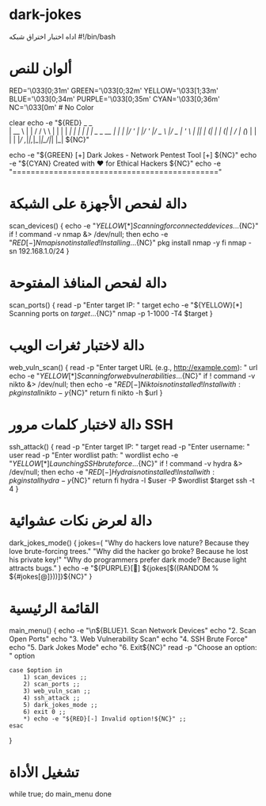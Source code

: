 # dark-jokes
اداه اختبار اختراق شبكه
#!/bin/bash

# ألوان للنص
RED='\033[0;31m'
GREEN='\033[0;32m'
YELLOW='\033[1;33m'
BLUE='\033[0;34m'
PURPLE='\033[0;35m'
CYAN='\033[0;36m'
NC='\033[0m' # No Color

clear
echo -e "${RED}
   _          _        
  |  __ \        | |   / /   \ \\
  | |  | |  _| | | | _| | _  _ __
  | |  | |/ _' | |/ _' |/ _ \ |/ _ \| '_ \\
  | || | (_| | | (_| |  / | (_) | | | |
  |_/ \,_|_|\,_|\_|_|\_/|_| |_|
${NC}"

echo -e "${GREEN} [+] Dark Jokes - Network Pentest Tool [+] ${NC}"
echo -e "${CYAN}           Created with ❤️ for Ethical Hackers ${NC}"
echo -e "============================================="

# دالة لفحص الأجهزة على الشبكة
scan_devices() {
    echo -e "${YELLOW}[*] Scanning for connected devices...${NC}"
    if ! command -v nmap &> /dev/null; then
        echo -e "${RED}[-] Nmap is not installed! Installing...${NC}"
        pkg install nmap -y
    fi
    nmap -sn 192.168.1.0/24
}

# دالة لفحص المنافذ المفتوحة
scan_ports() {
    read -p "Enter target IP: " target
    echo -e "${YELLOW}[*] Scanning ports on $target...${NC}"
    nmap -p 1-1000 -T4 $target
}

# دالة لاختبار ثغرات الويب
web_vuln_scan() {
    read -p "Enter target URL (e.g., http://example.com): " url
    echo -e "${YELLOW}[*] Scanning for web vulnerabilities...${NC}"
    if ! command -v nikto &> /dev/null; then
        echo -e "${RED}[-] Nikto is not installed! Install with: pkg install nikto -y${NC}"
        return
    fi
    nikto -h $url
}

# دالة لاختبار كلمات مرور SSH
ssh_attack() {
    read -p "Enter target IP: " target
    read -p "Enter username: " user
    read -p "Enter wordlist path: " wordlist
    echo -e "${YELLOW}[*] Launching SSH brute force...${NC}"
    if ! command -v hydra &> /dev/null; then
        echo -e "${RED}[-] Hydra is not installed! Install with: pkg install hydra -y${NC}"
        return
    fi
    hydra -l $user -P $wordlist $target ssh -t 4
}

# دالة لعرض نكات عشوائية
dark_jokes_mode() {
    jokes=(
        "Why do hackers love nature? Because they love brute-forcing trees."
        "Why did the hacker go broke? Because he lost his private key!"
        "Why do programmers prefer dark mode? Because light attracts bugs."
    )
    echo -e "${PURPLE}[🤖] ${jokes[$((RANDOM % ${#jokes[@]}))]}${NC}"
}

# القائمة الرئيسية
main_menu() {
    echo -e "\n${BLUE}1. Scan Network Devices"
    echo "2. Scan Open Ports"
    echo "3. Web Vulnerability Scan"
    echo "4. SSH Brute Force"
    echo "5. Dark Jokes Mode"
    echo "6. Exit${NC}"
    read -p "Choose an option: " option

    case $option in
        1) scan_devices ;;
        2) scan_ports ;;
        3) web_vuln_scan ;;
        4) ssh_attack ;;
        5) dark_jokes_mode ;;
        6) exit 0 ;;
        *) echo -e "${RED}[-] Invalid option!${NC}" ;;
    esac
}

# تشغيل الأداة
while true; do
    main_menu
done
